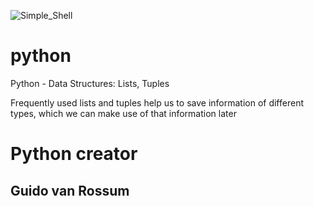 ![Simple_Shell](https://techvidvan.com/tutorials/wp-content/uploads/sites/2/2020/01/python-data-structures.jpg)   
# python
Python - Data Structures: Lists, Tuples

Frequently used lists and tuples help us to save information of different types, which we can make use of that information later

# Python creator
## Guido van Rossum